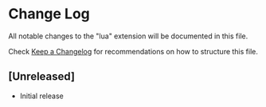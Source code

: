 # Change Log
All notable changes to the "lua" extension will be documented in this file.

Check [Keep a Changelog](http://keepachangelog.com/) for recommendations on how to structure this file.

## [Unreleased]
- Initial release